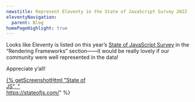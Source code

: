 ```yaml
---
newstitle: Represent Eleventy in the State of JavaScript Survey 2022
eleventyNavigation:
  parent: Blog
homePageHighlight: true
---
```

Looks like Eleventy is listed on this year’s [State of JavaScript Survey](https://stateofjs.com/) in the “Rendering Frameworks” section——it would be really lovely if our community were well represented in the data!

Appreciate y’all!

<a href="https://stateofjs.com/" style="display: block; max-width: 16em">{% getScreenshotHtml "State of JS", "https://stateofjs.com/" %}</a>